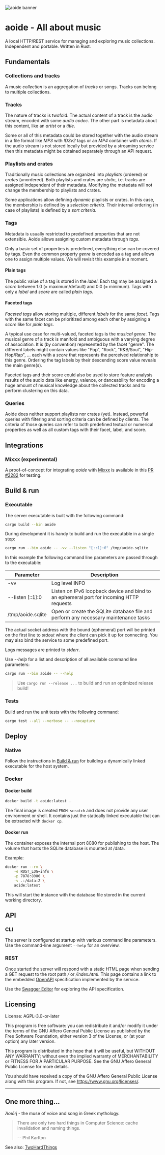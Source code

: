 ![aoide banner](resources/aoide_banner_1280x340.png)

# aoide - All about music

A local HTTP/REST service for managing and exploring music collections. Independent and portable. Written in Rust.

## Fundamentals

### Collections and tracks

A music _collection_ is an aggregation of _tracks_ or songs. Tracks can
belong to multiple collections.

### Tracks

The nature of tracks is twofold. The actual content of a track is the
audio stream, encoded with some _audio codec_. The other part is metadata
about this content, like an _artist_ or a _title_.

Some or all of this metadata could be stored together with the audio stream
in a file format like _MP3_ with _ID3v2_ tags or an _MP4_ container with
_atoms_. If the audio stream is not stored locally but provided by a streaming
service then this metadata might be obtained separately through an API
request.

### Playlists and crates

Traditionally music collections are organized into _playlists_ (ordered) or
_crates_ (unordered). Both playlists and crates are _static_, i.e. tracks
are assigned independent of their metadata. Modifying the metadata will not
change the membership to playlists and crates.

Some applications allow defining _dynamic_ playlists or crates. In this
case, the membership is defined by a _selection criteria_. Their internal
ordering (in case of playlists) is defined by a _sort criteria_.

### Tags

Metadata is usually restricted to predefined properties that are not
extensible. Aoide allows assigning custom metadata through _tags_.

Only a basic set of properties is predefined, everything else can be
covered by tags. Even the common property _genre_ is encoded as a tag
and allows one to assign multiple values. We will revisit this example in
a moment.

#### Plain tags

The public value of a tag is stored in the _label_. Each tag may be
assigned a _score_ between 1.0 (= maximum/default) and 0.0 (= minimum).
Tags with only a _label_ and _score_ are called _plain tags_.

#### Faceted tags

_Faceted tags_ allow storing multiple, different _labels_ for the same
_facet_. Tags with the same facet can be prioritized among each other by
assigning a _score_ like for _plain tags_.

A typical use case for multi-valued, faceted tags is the _musical genre_.
The musical genre of a track is manifold and ambiguous with a varying
degree of association. It is (by convention) represented by the facet
"genre". The different labels might contain values like "Pop", "Rock",
"R&B/Soul", "Hip-Hop/Rap", ... each with a _score_ that represents the
perceived relationship to this genre. Ordering the tag labels by their
descending score value reveals the main genre(s).

Faceted tags and their score could also be used to store feature analysis
results of the audio data like energy, valence, or danceability for
encoding a huge amount of musical knowledge about the collected tracks
and to perform clustering on this data.

### Queries

Aoide does neither support playlists nor crates (yet). Instead, powerful
queries with filtering and sorting criteria can be defined by clients.
The criteria of those queries can refer to both predefined textual or
numerical properties as well as all custom tags with their facet, label,
and score.

## Integrations

### Mixxx (experimental)

A proof-of-concept for integrating _aoide_ with [Mixxx](https://www.mixxx.org)
is available in this [PR #2282](https://github.com/mixxxdj/mixxx/pull/2282)
for testing.

## Build & run
[Build & run]: #build-and-run

### Executable

The server executable is built with the following command:

```bash
cargo build --bin aoide
```

During development it is handy to build and run the executable in a single step:

```bash
cargo run --bin aoide -- -vv --listen "[::1]:0" /tmp/aoide.sqlite
```

In this example the following command line parameters are passed through to the executable:

| Parameter        | Description |
| -----------------|-------------|
|-vv               | Log level INFO |
|--listen [::1]:0  | Listen on IPv6 loopback device and bind to an ephemeral port for incoming HTTP requests |
|/tmp/aoide.sqlite | Open or create the SQLite database file and perform any necessary maintenance tasks |

The actual socket address with the bound (ephemeral) port will be printed on the first line to *stdout*
where the client can pick it up for connecting. You may also bind the service to some predefined port.

Logs messages are printed to *stderr*.

Use _--help_ for a list and description of all available command line parameters:

```bash
cargo run --bin aoide -- --help
```

> Use `cargo run --release ...` to build and run an optimized release build!

### Tests

Build and run the unit tests with the following command:

```bash
cargo test --all --verbose -- --nocapture
```

## Deploy

### Native

Follow the instructions in [Build & run](#build-and-run) for building a dynamically
linked executable for the host system.

### Docker

#### Docker build

```sh
docker build -t aoide:latest .
```

The final image is created `FROM scratch` and does not provide any user environment or shell.
It contains just the statically linked executable that can be extracted with `docker cp`.

#### Docker run

The container exposes the internal port 8080 for publishing to the host. The volume that
hosts the SQLite database is mounted at /data.

Example:

```sh
docker run --rm \
    -e RUST_LOG=info \
    -p 7878:8080 \
    -v .:/data:Z \
    aoide:latest
```

This will start the instance with the database file stored in the current working directory.

## API

### CLI

The server is configured at startup with various command line parameters. Use the command-line argument `--help` for an overview.

### REST

Once started the server will respond with a static HTML page when sending a GET request
to the root path _/_ or _/index.html_. This page contains a link to the embedded
[OpenAPI](https://www.openapis.org) specification implemented by the service.

Use the [Swagger Editor](https://editor.swagger.io) for exploring the API specification.

## Licensing

License: AGPL-3.0-or-later

This program is free software: you can redistribute it and/or modify
it under the terms of the GNU Affero General Public License as
published by the Free Software Foundation, either version 3 of the
License, or (at your option) any later version.

This program is distributed in the hope that it will be useful,
but WITHOUT ANY WARRANTY; without even the implied warranty of
MERCHANTABILITY or FITNESS FOR A PARTICULAR PURPOSE.  See the
GNU Affero General Public License for more details.

You should have received a copy of the GNU Affero General Public License
along with this program.  If not, see <https://www.gnu.org/licenses/>.

---

## One more thing...

*Ἀοιδή* - the muse of voice and song in Greek mythology.

> There are only two hard things in Computer Science: cache invalidation and naming things.
>
> -- Phil Karlton

See also: [TwoHardThings](https://martinfowler.com/bliki/TwoHardThings.html)
